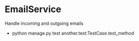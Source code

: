 EmailService
============

Handle incoming and outgoing emails

* python manage.py test another.test:TestCase.test_method